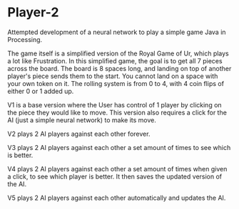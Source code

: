 # Player-2
Attempted development of a neural network to play a simple game
Java in Processing.

The game itself is a simplified version of the Royal Game of Ur, which plays a lot like Frustration.
In this simplified game, the goal is to get all 7 pieces across the board.
The board is 8 spaces long, and landing on top of another player's piece sends them to the start.
You cannot land on a space with your own token on it.
The rolling system is from 0 to 4, with 4 coin flips of either 0 or 1 added up.

V1 is a base version where the User has control of 1 player by clicking on the piece they would like to move.
This version also requires a click for the AI (just a simple neural network) to make its move.

V2 plays 2 AI players against each other forever.

V3 plays 2 AI players against each other a set amount of times to see which is better.

V4 plays 2 AI players against each other a set amount of times when given a click, to see which player is better.
It then saves the updated version of the AI.

V5 plays 2 AI players against each other automatically and updates the AI.
